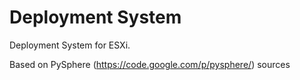 Deployment System
==========
Deployment System for ESXi.

Based on PySphere (https://code.google.com/p/pysphere/) sources



